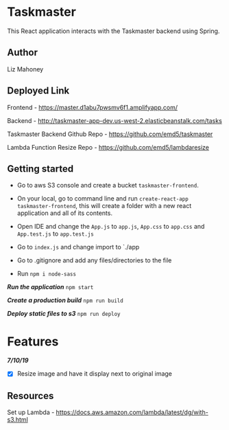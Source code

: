 # Taskmaster 

This React application interacts with the Taskmaster backend using Spring.

## Author

Liz Mahoney

## Deployed Link

Frontend - https://master.d1abu7pwsmv6f1.amplifyapp.com/

Backend - http://taskmaster-app-dev.us-west-2.elasticbeanstalk.com/tasks

Taskmaster Backend Github Repo - https://github.com/emd5/taskmaster

Lambda Function Resize Repo - https://github.com/emd5/lambdaresize


## Getting started 

- Go to aws S3 console and create a bucket `taskmaster-frontend`.

- On your local, go to command line and run `create-react-app taskmaster-frontend`, this will create a folder with a new react application and all of its contents.

- Open IDE and change the `App.js` to `app.js`, `App.css` to `app.css` and `App.test.js` to `app.test.js`
- Go to `index.js` and change import to `./app

- Go to .gitignore and add any files/directories to the file

- Run `npm i node-sass`

***Run the application***
`npm start`

***Create a production build***
`npm run build`

***Deploy static files to s3***
`npm run deploy`

# Features
***7/10/19***
- [x] Resize image and have it display next to original image

## Resources 
Set up Lambda - https://docs.aws.amazon.com/lambda/latest/dg/with-s3.html

